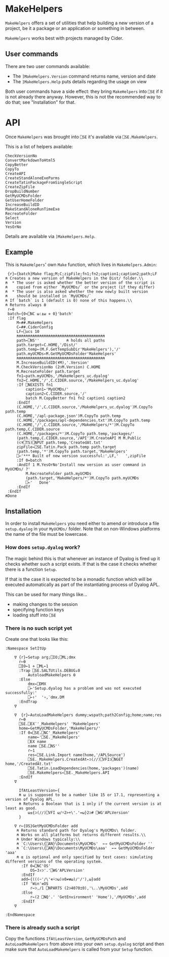 # MakeHelpers

`MakeHelpers` offers a set of utilities that help building a new version of a project,
be it a package or an application or something in between.

`MakeHelpers` works best with projects managed by Cider.


## User commands

There are two user commands available:

* The `]MakeHelpers.Version` command returns name, version and date 
* The `]MakeHelpers.Help` puts details regarding the usage on view

Both user commands have a side effect: they bring `MakeHelpers` into `⎕SE` if it is not already there anyway. However, this is not the recommended way to do that; see "Installation" for that.

# API

Once `MakeHelpers` was brought into `⎕SE` it's available via `⎕SE.MakeHelpers`.

This is a list of helpers available:

```
CheckVersionNo                    
ConvertMarkdownToHtml5            
CopyBetter                        
CopyTo                            
CreateAPI                         
CreateStandAloneExeParms          
CreateTatinPackageFromSingleScript
CreateZipFile                     
DropBuildNumber                   
GetMyUCMDsFolder                  
GetUserHomeFolder                 
IncreaseBuildID                   
MakeStandAloneRunTimeExe          
RecreateFolder                    
Select                            
Version                           
YesOrNo                           
```

Details are available via `]MakeHelpers.Help`.

## Example

This is `MakeHelpers`' own `Make` function, which lives in `MakeHelpers.Admin`:

```
 {r}←{batch}Make flag;M;C;zipFile;fn1;fn2;caption1;caption2;path;LF
⍝ Creates a new version of MakeHelpers in the Dist/ folder.\\
⍝  * The user is asked whether the better version of the script is
⍝    copied from either `MyUCMDs/` or the project (if they differ)
⍝  * The user is also asked whether the new newly built version
⍝    should be installed in `MyUCMDs/`
⍝ If `batch` is 1 (default is 0) none of this happens.\\
⍝ Returns always ⍬
 r←⍬
 batch←{0<⎕NC ⍵:⍎⍵ ⋄ 0}'batch'
 :If flag
     M←##.MakeHelpers
     C←##.CiderConfig
     LF←⎕ucs 10
     ⍝⍝⍝⍝⍝⍝⍝⍝⍝⍝⍝⍝⍝⍝⍝⍝⍝⍝⍝⍝⍝⍝⍝⍝⍝⍝⍝⍝⍝⍝⍝⍝⍝⍝⍝⍝⍝⍝⍝
     path←⎕NS''            ⍝ holds all paths
     path.target←C.HOME,'/Dist/'
     path.temp←(M.F.GetTempSubDir'MakeHelpers'),'/'
     path.myUCMDs←M.GetMyUCMDsFolder'MakeHelpers'
     ⍝⍝⍝⍝⍝⍝⍝⍝⍝⍝⍝⍝⍝⍝⍝⍝⍝⍝⍝⍝⍝⍝⍝⍝⍝⍝⍝⍝⍝⍝⍝⍝⍝⍝⍝⍝⍝⍝⍝
     M.IncreaseBuildID(⍕M),'.Version'
     M.CheckVersionNo (2⊃M.Version) C.HOME
     M.RecreateFolder path.target
     fn1←path.myUCMDs,'/MakeHelpers_uc.dyalog'
     fn2←C.HOME,'/',C.CIDER.source,'/MakeHelpers_uc.dyalog'
     :If ⎕NEXISTS fn1
         caption1←'MyUCMDs/'
         caption2←C.CIDER.source,'/'
         batch M.CopyBetter fn1 fn2 caption1 caption2
     :EndIf
     (C.HOME,'/',C.CIDER.source,'/MakeHelpers_uc.dyalog')M.CopyTo path.temp
     (C.HOME,'/apl-package.json')M.CopyTo path.temp
     (C.HOME,'/packages/apl-dependencies.txt')M.CopyTo path.temp
     (C.HOME,'/',C.CIDER.source,'/MakeHelpers/*')M.CopyTo path.temp,C.CIDER.source
     (C.HOME,'/packages/*')M.CopyTo path.temp,'packages/'
     (path.temp,C.CIDER.source,'/API')M.CreateAPI M M.Public
     (⊂⍕⎕TS)⎕NPUT path.temp,'CreatedAt.txt'
     zipFile←⎕SE.Tatin.Pack path.temp path.target
     (path.temp,'*')M.CopyTo path.target,'MakeHelpers'
     ⎕←'*** Built of new version successful:',LF,'   ',zipFile
     :If 0=batch
     :AndIf 1 M.YesOrNo'Install new version as user command in MyUCMDs/ ?'
         M.RecreateFolder path.myUCMDs
         (path.target,'MakeHelpers/*')M.CopyTo path.myUCMDs
         ⎕←'   Done'
     :EndIf
 :EndIf
⍝Done
```

## Installation

In order to install `MakeHelpers` you need either to amend or introduce a file `setup.dyalog` in your `MyUCMDs/` folder. Note that on non-Windows platforms the name of the file must be lowercase.

### How does `setup.dyalog` work?

The magic behind this is that whenever an instance of Dyalog is fired up it checks whether such a script exists. If that is the case it checks whether there is a function `Setup`. 

If that is the case it is expected to be a monadic function which will be executed automatically as part of the instantiating process of Dyalog APL.

This can be used for many things like...

* making changes to the session
* specifying function keys 
* loading stuff into `⎕SE`

### There is no such script yet

Create one that looks like this:

```
:Namespace SetItUp

    ∇ {r}←Setup arg;⎕IO;⎕ML;dmx
      r←⍬
      ⎕IO←1 ⋄ ⎕ML←1
      :Trap ⎕SE.SALTUtils.DEBUG↓0
          AutoloadMakeHelpers ⍬
      :Else
          dmx←⎕DMX
          ⎕←'Setup.dyalog has a problem and was not executed successfully:'
          ⎕←↑'  '∘,¨dmx.DM
      :EndTrap
    ∇

    ∇  {r}←AutoLoadMakeHelpers dummy;wspath;path2Config;home;name;res
      r←⍬
      ⎕SE.⎕EX¨'_MakeHelpers' 'MakeHelpers'
      home←GetMyUCMDsFolder,'MakeHelpers/'
      :If 0=⎕SE.⎕NC'_MakeHelpers'
          name←'⎕SE._MakeHelpers'
          ⎕EX name
          name ⎕SE.⎕NS''
          r←1
          res←⎕SE.Link.Import name(home,'/APLSource')
          ⎕SE._MakeHelpers.CreatedAt←⊃(//)⎕VFI⊃⎕NGET home,'/CreatedAt.txt'
          ⎕SE.Tatin.LoadDependencies(home,'packages')(name)
          ⎕SE.MakeHelpers←⎕SE._MakeHelpers.API
      :EndIf
    ∇

      IfAtLeastVersion←{
      ⍝ ⍵ is supposed to be a number like 15 or 17.1, representing a version of Dyalog APL.
      ⍝ Returns a Boolean that is 1 only if the current version is at least as good.
          ⍵≤{⊃(//)⎕VFI ⍵/⍨2>+\'.'=⍵}2⊃# ⎕WG'APLVersion'
      }

    ∇ r←{OS}GetMyUCMDsFolder add
     ⍝ Returns standard path for Dyalog's MyUCMDs\ folder.
     ⍝ Works on all platforms but returns different results.\\
     ⍝ Under Windows typically:\\
     ⍝ `C:\Users\{⎕AN}\Documents\MyUCMDs'  ←→ GetMyUCMDsFolder ''
     ⍝ `C:\Users\{⎕AN}\Documents\MyUCMDs\aaa'  ←→ GetMyUCMDsFolder 'aaa'
     ⍝ ⍺ is optional and only specified by test cases: simulating different versions of the operating system.
       :If 0=⎕NC'OS'
           OS←3↑⊃'.'⎕WG'APLVersion'
       :EndIf
       add←{(((~'/\'∊⍨⊃⍵)∧0≠≢⍵)/'/'),⍵}add
       :If 'Win'≡OS
           r←⊃,/1 ⎕NPARTS (2⊃4070⌶0),'\..\MyUCMDs',add
       :Else
           r←(2 ⎕NQ'.' 'GetEnvironment' 'Home'),'/MyUCMDs',add
       :EndIf
    ∇

:EndNamespace
```

### There is already such a script

Copy the functions `IfAtLeastVersion`, `GetMyUCMDsPath` and `AutoLoadMakeHelpers` from above into your own `setup.dyalog` script and then make sure that `AutoLoadMakeHelpers` is called from your `Setup` function.